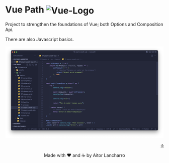 <div id="top"></div>

# Vue Path <img align="center" src="https://upload.wikimedia.org/wikipedia/commons/9/95/Vue.js_Logo_2.svg" alt="Vue-Logo" width="40"/>

Project to strengthen the foundations of Vue; both Options and Composition Api.

There are also Javascript basics.

<img align="center" src="./01-basics-js/assets/img/async-await.png" alt="async-await" />

<p align="right"><a href="#top">🔝</a></p>

<p align="center">Made with ❤️ and ☕️ by Aitor Lancharro</p>
